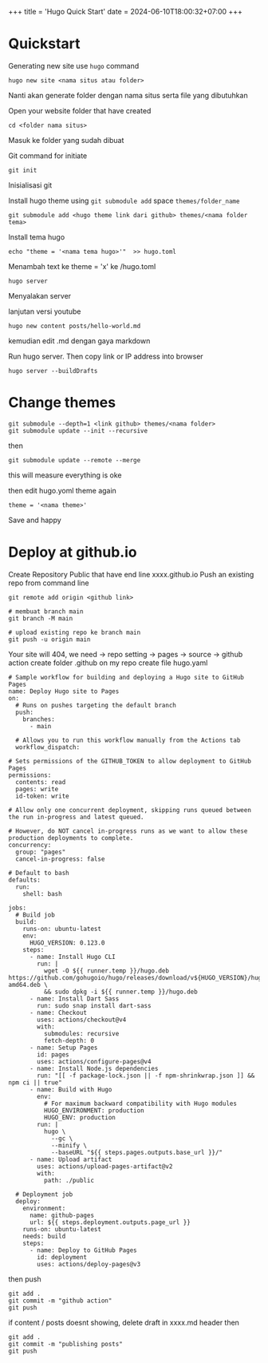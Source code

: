 +++
title = 'Hugo Quick Start'
date = 2024-06-10T18:00:32+07:00
+++


# Quickstart

Generating new site use `hugo` command
```shell
hugo new site <nama situs atau folder>
```
Nanti akan generate folder dengan nama situs serta file yang dibutuhkan

Open your website folder that have created
```shell
cd <folder nama situs>
```
Masuk ke folder yang sudah dibuat

Git command for initiate
```shell
git init
```
Inisialisasi git

Install hugo theme using `git submodule add` space `themes/folder_name`
```shell
git submodule add <hugo theme link dari github> themes/<nama folder tema>
```
Install tema hugo

```shell
echo "theme = '<nama tema hugo>'"  >> hugo.toml
```
Menambah text ke theme = 'x' ke /hugo.toml

```
hugo server
```
Menyalakan server 


lanjutan versi youtube
```shell
hugo new content posts/hello-world.md
```

kemudian edit .md dengan gaya markdown

Run hugo server. Then copy link or IP address into browser
```shell
hugo server --buildDrafts
```

# Change themes

```shell
git submodule --depth=1 <link github> themes/<nama folder>
git submodule update --init --recursive
```

then
```shell
git submodule update --remote --merge 
```
this will measure everything is oke

then edit hugo.yoml theme again
```shell
theme = '<nama theme>'
```

Save and happy



# Deploy at github.io

Create Repository Public that have end line xxxx.github.io
Push an existing repo from command line
```shell
git remote add origin <github link>

# membuat branch main
git branch -M main 

# upload existing repo ke branch main
git push -u origin main
```

Your site will 404, we need ->
repo setting -> pages -> source -> github action
create folder .github on my repo
create file hugo.yaml

```shell
# Sample workflow for building and deploying a Hugo site to GitHub Pages
name: Deploy Hugo site to Pages
on:
  # Runs on pushes targeting the default branch
  push:
    branches:
      - main

  # Allows you to run this workflow manually from the Actions tab
  workflow_dispatch:

# Sets permissions of the GITHUB_TOKEN to allow deployment to GitHub Pages
permissions:
  contents: read
  pages: write
  id-token: write

# Allow only one concurrent deployment, skipping runs queued between the run in-progress and latest queued.

# However, do NOT cancel in-progress runs as we want to allow these production deployments to complete.
concurrency:
  group: "pages"
  cancel-in-progress: false

# Default to bash
defaults:
  run:
    shell: bash

jobs:
  # Build job
  build:
    runs-on: ubuntu-latest
    env:
      HUGO_VERSION: 0.123.0
    steps:
      - name: Install Hugo CLI
        run: |
          wget -O ${{ runner.temp }}/hugo.deb https://github.com/gohugoio/hugo/releases/download/v${HUGO_VERSION}/hugo_extended_${HUGO_VERSION}_linux-amd64.deb \
          && sudo dpkg -i ${{ runner.temp }}/hugo.deb          
      - name: Install Dart Sass
        run: sudo snap install dart-sass
      - name: Checkout
        uses: actions/checkout@v4
        with:
          submodules: recursive
          fetch-depth: 0
      - name: Setup Pages
        id: pages
        uses: actions/configure-pages@v4
      - name: Install Node.js dependencies
        run: "[[ -f package-lock.json || -f npm-shrinkwrap.json ]] && npm ci || true"
      - name: Build with Hugo
        env:
          # For maximum backward compatibility with Hugo modules
          HUGO_ENVIRONMENT: production
          HUGO_ENV: production
        run: |
          hugo \
            --gc \
            --minify \
            --baseURL "${{ steps.pages.outputs.base_url }}/"          
      - name: Upload artifact
        uses: actions/upload-pages-artifact@v2
        with:
          path: ./public

  # Deployment job
  deploy:
    environment:
      name: github-pages
      url: ${{ steps.deployment.outputs.page_url }}
    runs-on: ubuntu-latest
    needs: build
    steps:
      - name: Deploy to GitHub Pages
        id: deployment
        uses: actions/deploy-pages@v3
```

then push
```shell
git add .
git commit -m "github action"
git push
```

if content / posts doesnt showing, delete draft in xxxx.md header
then 
```shell
git add .
git commit -m "publishing posts"
git push
```
